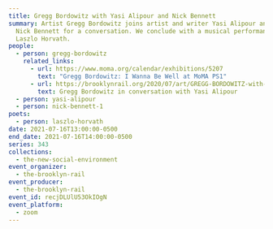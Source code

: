 ```yaml
---
title: Gregg Bordowitz with Yasi Alipour and Nick Bennett
summary: Artist Gregg Bordowitz joins artist and writer Yasi Alipour and writer
  Nick Bennett for a conversation. We conclude with a musical performance by
  Laszlo Horvath.
people:
  - person: gregg-bordowitz
    related_links:
      - url: https://www.moma.org/calendar/exhibitions/5207
        text: "Gregg Bordowitz: I Wanna Be Well at MoMA PS1"
      - url: https://brooklynrail.org/2020/07/art/GREGG-BORDOWITZ-with-Yasi-Alipour
        text: Gregg Bordowitz in conversation with Yasi Alipour
  - person: yasi-alipour
  - person: nick-bennett-1
poets:
  - person: laszlo-horvath
date: 2021-07-16T13:00:00-0500
end_date: 2021-07-16T14:00:00-0500
series: 343
collections:
  - the-new-social-environment
event_organizer:
  - the-brooklyn-rail
event_producer:
  - the-brooklyn-rail
event_id: recjDLUlU53OkIOgN
event_platform:
  - zoom
---
```

